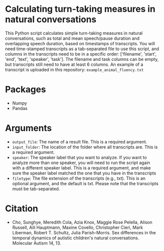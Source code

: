 # Calculating turn-taking measures in natural conversations

This Python script calculates simple turn-taking measures in natural conversations, such as total and mean speech/pause duration and overlapping speech duration, based on timestamps of transcripts. You will need time-stamped transcripts as a tab-separated file to use this script, and columns in the transcripts need to be in a specific order: ['filename', 'start', 'end', 'text', 'speaker', 'task']. The filename and task columns can be empty, but transcripts still need to have at least 6 columns. An example of a transcript is uploaded in this repository: `example_animal_fluency.txt`

# Packages
- Numpy
- Pandas

# Arguments
- `output_file`: The name of a result file. This is a required argument. 
- `input_folder`: The location of the folder where all transcripts are. This is a required argument.
- `speaker`: The speaker label that you want to analyze. If you want to analyze more than one speaker, you will need to run the script again with a different speaker label. This is a required argument, and make sure the speaker label matched the one that you have in the transcripts
- `filetype`: The file extension of the transcripts (e.g., txt). This is an optional argument, and the default is txt. Please note that the transcripts 
must be tab-separated.

# Citation
- Cho, Sunghye, Meredith Cola, Azia Knox, Maggie Rose Pelella, Alison Russell, Aili Hauptmann, Maxine Covello, Christopher Cieri, Mark Liberman, Robert T. Schultz, Julia Parish-Morris. Sex differences in the temporal dynamics of autistic children's natural conversations. Molecular Autism 14, 13. 

